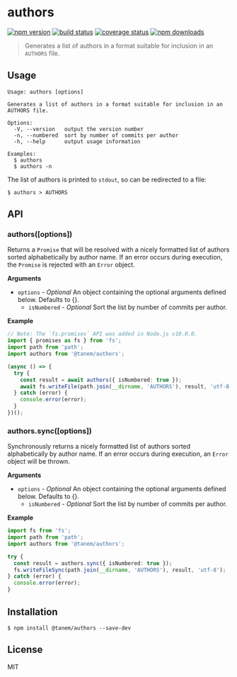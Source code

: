 # authors

[![npm version](https://img.shields.io/npm/v/@tanem/authors.svg?style=flat-square)](https://www.npmjs.com/package/@tanem/authors)
[![build status](https://img.shields.io/travis/tanem/authors/master.svg?style=flat-square)](https://travis-ci.org/tanem/authors)
[![coverage status](https://img.shields.io/codecov/c/github/tanem/authors.svg?style=flat-square)](https://codecov.io/gh/tanem/authors)
[![npm downloads](https://img.shields.io/npm/dm/@tanem/authors.svg?style=flat-square)](https://www.npmjs.com/package/@tanem/authors)

> Generates a list of authors in a format suitable for inclusion in an `AUTHORS` file.

## Usage

```
Usage: authors [options]

Generates a list of authors in a format suitable for inclusion in an AUTHORS file.

Options:
  -V, --version   output the version number
  -n, --numbered  sort by number of commits per author
  -h, --help      output usage information

Examples:
  $ authors
  $ authors -n
```

The list of authors is printed to `stdout`, so can be redirected to a file:

```
$ authors > AUTHORS
```

## API

### authors([options])

Returns a `Promise` that will be resolved with a nicely formatted list of authors sorted alphabetically by author name. If an error occurs during execution, the `Promise` is rejected with an `Error` object.

**Arguments**

- `options` - _Optional_ An object containing the optional arguments defined below. Defaults to {}.
  - `isNumbered` - _Optional_ Sort the list by number of commits per author.

**Example**

```ts
// Note: The `fs.promises` API was added in Node.js v10.0.0.
import { promises as fs } from 'fs';
import path from 'path';
import authors from '@tanem/authors';

(async () => {
  try {
    const result = await authors({ isNumbered: true });
    await fs.writeFile(path.join(__dirname, 'AUTHORS'), result, 'utf-8');
  } catch (error) {
    console.error(error);
  }
})();
```

### authors.sync([options])

Synchronously returns a nicely formatted list of authors sorted alphabetically by author name. If an error occurs during execution, an `Error` object will be thrown.

**Arguments**

- `options` - _Optional_ An object containing the optional arguments defined below. Defaults to {}.
  - `isNumbered` - _Optional_ Sort the list by number of commits per author.

**Example**

```ts
import fs from 'fs';
import path from 'path';
import authors from '@tanem/authors';

try {
  const result = authors.sync({ isNumbered: true });
  fs.writeFileSync(path.join(__dirname, 'AUTHORS'), result, 'utf-8');
} catch (error) {
  console.error(error);
}
```

## Installation

```
$ npm install @tanem/authors --save-dev
```

## License

MIT
